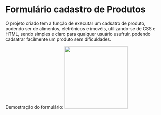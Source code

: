 # Formulário cadastro de Produtos


O projeto criado tem a função de executar um cadsatro de produto, podendo ser de alimentos, eletrônícos e imovéis, utilizando-se de CSS e HTML, sendo simples e claro para qualquer usuário usufruir, podendo cadsatrar facílmente um produto sem difículdades.

Demostração do formulário: 
<img src="https://github.com/user-attachments/assets/a096771f-b8f8-418a-adff-1165f9561f43" width="200" />
